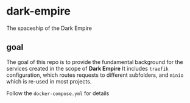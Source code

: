 # dark-empire
The spaceship of the Dark Empire

## goal

The goal of this repo is to provide the fundamental background for the services created in the scope of **Dark Empire**
It includes  `traefik` configuration, which routes requests to different subfolders, and `minio` which is re-used in most projects.

Follow the `docker-compose.yml` for details